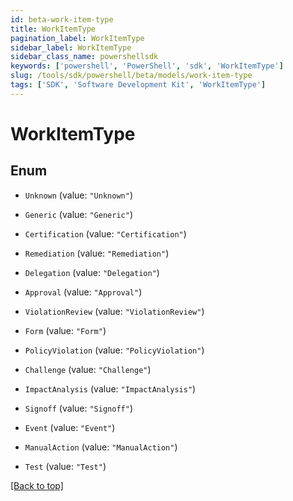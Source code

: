 ```yaml
---
id: beta-work-item-type
title: WorkItemType
pagination_label: WorkItemType
sidebar_label: WorkItemType
sidebar_class_name: powershellsdk
keywords: ['powershell', 'PowerShell', 'sdk', 'WorkItemType'] 
slug: /tools/sdk/powershell/beta/models/work-item-type
tags: ['SDK', 'Software Development Kit', 'WorkItemType']
---
```



# WorkItemType

## Enum


* `Unknown` (value: `"Unknown"`)

* `Generic` (value: `"Generic"`)

* `Certification` (value: `"Certification"`)

* `Remediation` (value: `"Remediation"`)

* `Delegation` (value: `"Delegation"`)

* `Approval` (value: `"Approval"`)

* `ViolationReview` (value: `"ViolationReview"`)

* `Form` (value: `"Form"`)

* `PolicyViolation` (value: `"PolicyViolation"`)

* `Challenge` (value: `"Challenge"`)

* `ImpactAnalysis` (value: `"ImpactAnalysis"`)

* `Signoff` (value: `"Signoff"`)

* `Event` (value: `"Event"`)

* `ManualAction` (value: `"ManualAction"`)

* `Test` (value: `"Test"`)


[[Back to top]](#) 

